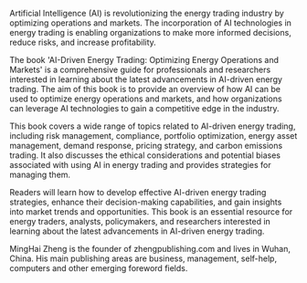 
Artificial Intelligence (AI) is revolutionizing the energy trading industry by optimizing operations and markets. The incorporation of AI technologies in energy trading is enabling organizations to make more informed decisions, reduce risks, and increase profitability.

The book 'AI-Driven Energy Trading: Optimizing Energy Operations and Markets' is a comprehensive guide for professionals and researchers interested in learning about the latest advancements in AI-driven energy trading. The aim of this book is to provide an overview of how AI can be used to optimize energy operations and markets, and how organizations can leverage AI technologies to gain a competitive edge in the industry.

This book covers a wide range of topics related to AI-driven energy trading, including risk management, compliance, portfolio optimization, energy asset management, demand response, pricing strategy, and carbon emissions trading. It also discusses the ethical considerations and potential biases associated with using AI in energy trading and provides strategies for managing them.

Readers will learn how to develop effective AI-driven energy trading strategies, enhance their decision-making capabilities, and gain insights into market trends and opportunities. This book is an essential resource for energy traders, analysts, policymakers, and researchers interested in learning about the latest advancements in AI-driven energy trading.

MingHai Zheng is the founder of zhengpublishing.com and lives in Wuhan, China. His main publishing areas are business, management, self-help, computers and other emerging foreword fields.
